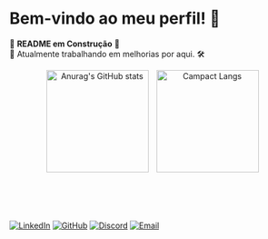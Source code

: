 # Bem-vindo ao meu perfil! 👋

🚧 **README em Construção** 🚧  
🔧 Atualmente trabalhando em melhorias por aqui. 🛠️

<div align="center">
<img height="180vh" src="https://github-readme-stats.vercel.app/api?username=lucastoledo95&show_icons=true&theme=radical&locale=pt-br&rank_icon=github" alt="Anurag's GitHub stats" style="margin-right: 10px;" /> 
<img height="180vh" src="https://github-readme-stats.vercel.app/api/top-langs/?username=lucastoledo95&layout=compact&show_icons=true&theme=radical&locale=pt-br" alt="Campact Langs" />
</div>

<br><br><br><br>
[![LinkedIn](https://img.shields.io/badge/-LinkedIn-blue?style=flat-square&logo=Linkedin&logoColor=white&link=https://www.linkedin.com/in/lucas-morreto)](https://www.linkedin.com/in/lucas-morreto)
[![GitHub](https://img.shields.io/badge/-GitHub-000?style=flat-square&logo=github&logoColor=white&link=https://github.com/lucastoledo95)](https://github.com/lucastoledo95)
[![Discord](https://img.shields.io/badge/-Discord-5865F2?style=flat-square&logo=discord&logoColor=white&link=https://discord.com/users/139920585047146496)](https://discord.com/users/139920585047146496)
[![Email](https://img.shields.io/badge/-Email-c14438?style=flat-square&logo=gmail&logoColor=white&link=mailto:lucas.t.moretto@gmail.com)](mailto:lucas.t.moretto@gmail.com)

